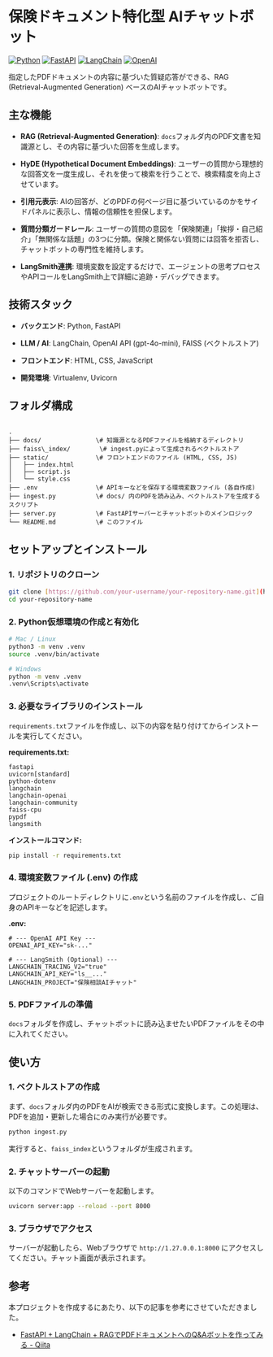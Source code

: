 # 保険ドキュメント特化型 AIチャットボット

[![Python](https://img.shields.io/badge/Python-3.11+-blue.svg)](https://www.python.org/)
[![FastAPI](https://img.shields.io/badge/FastAPI-0.103-green.svg)](https://fastapi.tiangolo.com/)
[![LangChain](https://img.shields.io/badge/LangChain-0.1-orange.svg)](https://www.langchain.com/)
[![OpenAI](https://img.shields.io/badge/OpenAI-gpt--4o--mini-blue)](https://openai.com/)

指定したPDFドキュメントの内容に基づいた質疑応答ができる、RAG (Retrieval-Augmented Generation) ベースのAIチャットボットです。



## 主な機能

* **RAG (Retrieval-Augmented Generation)**: `docs`フォルダ内のPDF文書を知識源とし、その内容に基づいた回答を生成します。

* **HyDE (Hypothetical Document Embeddings)**: ユーザーの質問から理想的な回答文を一度生成し、それを使って検索を行うことで、検索精度を向上させています。

* **引用元表示**: AIの回答が、どのPDFの何ページ目に基づいているのかをサイドパネルに表示し、情報の信頼性を担保します。

* **質問分類ガードレール**: ユーザーの質問の意図を「保険関連」「挨拶・自己紹介」「無関係な話題」の3つに分類。保険と関係ない質問には回答を拒否し、チャットボットの専門性を維持します。

* **LangSmith連携**: 環境変数を設定するだけで、エージェントの思考プロセスやAPIコールをLangSmith上で詳細に追跡・デバッグできます。

## 技術スタック

* **バックエンド**: Python, FastAPI

* **LLM / AI**: LangChain, OpenAI API (gpt-4o-mini), FAISS (ベクトルストア)

* **フロントエンド**: HTML, CSS, JavaScript

* **開発環境**: Virtualenv, Uvicorn

## フォルダ構成

```

.
├── docs/               \# 知識源となるPDFファイルを格納するディレクトリ
├── faiss\_index/        \# ingest.pyによって生成されるベクトルストア
├── static/             \# フロントエンドのファイル (HTML, CSS, JS)
│   ├── index.html
│   ├── script.js
│   └── style.css
├── .env                \# APIキーなどを保存する環境変数ファイル (各自作成)
├── ingest.py           \# docs/ 内のPDFを読み込み、ベクトルストアを生成するスクリプト
├── server.py           \# FastAPIサーバーとチャットボットのメインロジック
└── README.md           \# このファイル

````

## セットアップとインストール

### 1. リポジトリのクローン

```bash
git clone [https://github.com/your-username/your-repository-name.git](https://github.com/your-username/your-repository-name.git)
cd your-repository-name
````

### 2\. Python仮想環境の作成と有効化

```bash
# Mac / Linux
python3 -m venv .venv
source .venv/bin/activate

# Windows
python -m venv .venv
.venv\Scripts\activate
```

### 3\. 必要なライブラリのインストール

`requirements.txt`ファイルを作成し、以下の内容を貼り付けてからインストールを実行してください。

**requirements.txt:**

```
fastapi
uvicorn[standard]
python-dotenv
langchain
langchain-openai
langchain-community
faiss-cpu
pypdf
langsmith
```

**インストールコマンド:**

```bash
pip install -r requirements.txt
```

### 4\. 環境変数ファイル (.env) の作成

プロジェクトのルートディレクトリに`.env`という名前のファイルを作成し、ご自身のAPIキーなどを記述します。

**.env:**

```
# --- OpenAI API Key ---
OPENAI_API_KEY="sk-..."

# --- LangSmith (Optional) ---
LANGCHAIN_TRACING_V2="true"
LANGCHAIN_API_KEY="ls__..."
LANGCHAIN_PROJECT="保険相談AIチャット"
```

### 5\. PDFファイルの準備

`docs`フォルダを作成し、チャットボットに読み込ませたいPDFファイルをその中に入れてください。

## 使い方

### 1\. ベクトルストアの作成

まず、`docs`フォルダ内のPDFをAIが検索できる形式に変換します。この処理は、PDFを追加・更新した場合にのみ実行が必要です。

```bash
python ingest.py
```

実行すると、`faiss_index`というフォルダが生成されます。

### 2\. チャットサーバーの起動

以下のコマンドでWebサーバーを起動します。

```bash
uvicorn server:app --reload --port 8000
```

### 3\. ブラウザでアクセス

サーバーが起動したら、Webブラウザで `http://1.27.0.0.1:8000` にアクセスしてください。チャット画面が表示されます。

## 参考

本プロジェクトを作成するにあたり、以下の記事を参考にさせていただきました。

  - [FastAPI + LangChain + RAGでPDFドキュメントへのQ\&Aボットを作ってみる - Qiita](https://qiita.com/yukinaka_data/items/8270e1a559e8fc3c047d)

